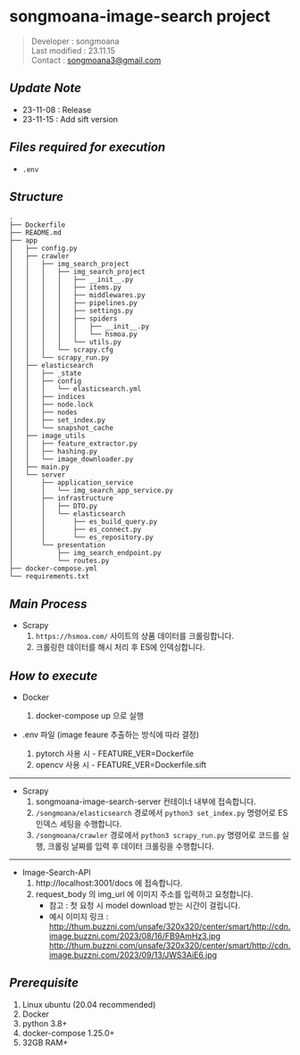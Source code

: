 # songmoana-image-search project
> Developer : songmoana  
> Last modified : 23.11.15  
> Contact : songmoana3@gmail.com

## _Update Note_  
- 23-11-08 : Release
- 23-11-15 : Add sift version    

## _Files required for execution_
-  `.env`


## _Structure_
```
.
├── Dockerfile
├── README.md
├── app
│   ├── config.py
│   ├── crawler
│   │   ├── img_search_project
│   │   │   ├── img_search_project
│   │   │   │   ├── __init__.py
│   │   │   │   ├── items.py
│   │   │   │   ├── middlewares.py
│   │   │   │   ├── pipelines.py
│   │   │   │   ├── settings.py
│   │   │   │   ├── spiders
│   │   │   │   │   ├── __init__.py
│   │   │   │   │   └── hsmoa.py
│   │   │   │   └── utils.py
│   │   │   └── scrapy.cfg
│   │   └── scrapy_run.py
│   ├── elasticsearch
│   │   ├── _state
│   │   ├── config
│   │   │   └── elasticsearch.yml
│   │   ├── indices
│   │   ├── node.lock
│   │   ├── nodes
│   │   ├── set_index.py
│   │   └── snapshot_cache
│   ├── image_utils
│   │   ├── feature_extractor.py
│   │   ├── hashing.py
│   │   └── image_downloader.py
│   ├── main.py
│   └── server
│       ├── application_service
│       │   └── img_search_app_service.py
│       ├── infrastructure
│       │   ├── DTO.py
│       │   └── elasticsearch
│       │       ├── es_build_query.py
│       │       ├── es_connect.py
│       │       └── es_repository.py
│       └── presentation
│           ├── img_search_endpoint.py
│           └── routes.py
├── docker-compose.yml
└── requirements.txt
```

## _Main Process_  
* Scrapy
    1. `https://hsmoa.com/` 사이트의 상품 데이터를 크롤링합니다.
    2. 크롤링한 데이터를 해시 처리 후 ES에 인덱싱합니다.


## _How to execute_
* Docker  
    1. docker-compose up 으로 실행 

* .env 파일 (image feaure 추출하는 방식에 따라 결정)
    1. pytorch 사용 시 - FEATURE_VER=Dockerfile
    2. opencv 사용 시 - FEATURE_VER=Dockerfile.sift

---

* Scrapy 
    1. songmoana-image-search-server 컨테이너 내부에 접속합니다.
    2. `/songmoana/elasticsearch` 경로에서 `python3 set_index.py` 명령어로 ES 인덱스 세팅을 수행합니다.
    3. `/songmoana/crawler` 경로에서 `python3 scrapy_run.py` 명령어로 코드를 실행, 크롤링 날짜를 입력 후 데이터 크롤링을 수행합니다.
---
* Image-Search-API  
    1. http://localhost:3001/docs 에 접속합니다.
    2. request_body 의 img_url 에 이미지 주소를 입력하고 요청합니다.
        * 참고 : 첫 요청 시 model download 받는 시간이 걸립니다.
        * 예시 이미지 링크 : http://thum.buzzni.com/unsafe/320x320/center/smart/http://cdn.image.buzzni.com/2023/08/16/FB9AmHz3.jpg
                            http://thum.buzzni.com/unsafe/320x320/center/smart/http://cdn.image.buzzni.com/2023/09/13/JWS3AiE6.jpg

## _Prerequisite_
1. Linux ubuntu (20.04 recommended)  
2. Docker  
3. python 3.8+ 
4. docker-compose 1.25.0+
5. 32GB RAM+

